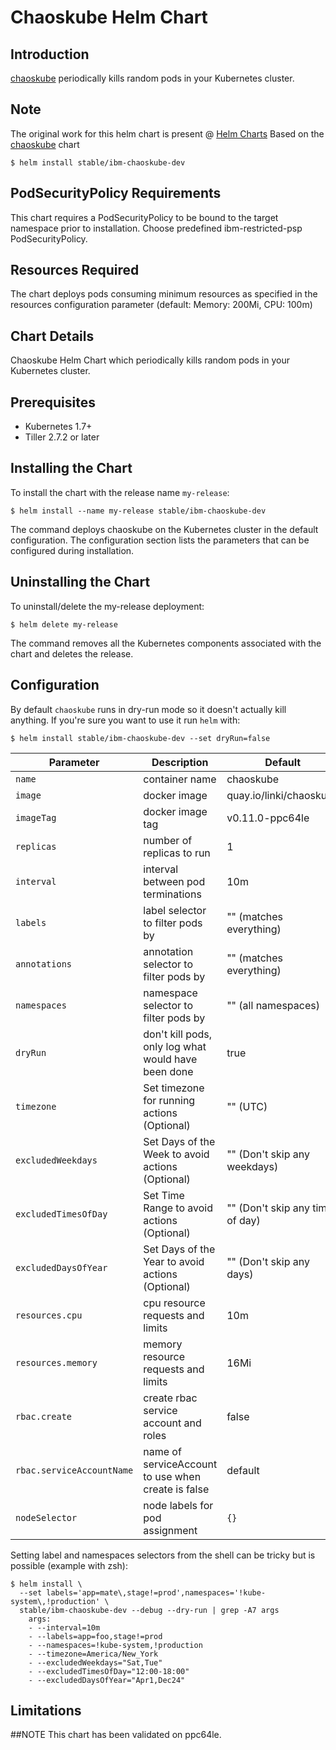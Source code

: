 # Chaoskube Helm Chart

## Introduction
[chaoskube](https://github.com/linki/chaoskube) periodically kills random pods in your Kubernetes cluster.

## Note 
The original work for this helm chart is present @ [Helm Charts]( https://github.com/helm/charts) Based on the [chaoskube]( https://github.com/helm/charts/tree/master/stable/chaoskube) chart

```console
$ helm install stable/ibm-chaoskube-dev
```

## PodSecurityPolicy Requirements
This chart requires a PodSecurityPolicy to be bound to the target namespace prior to installation. Choose predefined ibm-restricted-psp PodSecurityPolicy.

## Resources Required
The chart deploys pods consuming minimum resources as specified in the resources configuration parameter (default: Memory: 200Mi, CPU: 100m)

## Chart Details
Chaoskube Helm Chart which periodically kills random pods in your Kubernetes cluster.

## Prerequisites 
- Kubernetes 1.7+
- Tiller 2.7.2 or later
 
## Installing the Chart

To install the chart with the release name `my-release`:

```console
$ helm install --name my-release stable/ibm-chaoskube-dev
```

The command deploys chaoskube on the Kubernetes cluster in the default configuration. The configuration section lists the parameters that can be configured during installation.

## Uninstalling the Chart

To uninstall/delete the my-release deployment:

```console
$ helm delete my-release
```

The command removes all the Kubernetes components associated with the chart and deletes the release.

## Configuration

By default `chaoskube` runs in dry-run mode so it doesn't actually kill anything.
If you're sure you want to use it run `helm` with:

```console
$ helm install stable/ibm-chaoskube-dev --set dryRun=false
```

| Parameter                 | Description                                         | Default                           |
|---------------------------|-----------------------------------------------------|-----------------------------------|
| `name`                    | container name                                      | chaoskube                         |
| `image`                   | docker image                                        | quay.io/linki/chaoskube           |
| `imageTag`                | docker image tag                                    | v0.11.0-ppc64le                   |
| `replicas`                | number of replicas to run                           | 1                                 |
| `interval`                | interval between pod terminations                   | 10m                               |
| `labels`                  | label selector to filter pods by                    | "" (matches everything)           |
| `annotations`             | annotation selector to filter pods by               | "" (matches everything)           |
| `namespaces`              | namespace selector to filter pods by                | "" (all namespaces)               |
| `dryRun`                  | don't kill pods, only log what would have been done | true                              |
| `timezone`                | Set timezone for running actions (Optional)         | "" (UTC)                          |
| `excludedWeekdays`        | Set Days of the Week to avoid actions (Optional)    | "" (Don't skip any weekdays)      |
| `excludedTimesOfDay`      | Set Time Range to avoid actions (Optional)          | "" (Don't skip any times of day)  |
| `excludedDaysOfYear`      | Set Days of the Year to avoid actions (Optional)    | "" (Don't skip any days)          |
| `resources.cpu`           | cpu resource requests and limits                    | 10m                               |
| `resources.memory`        | memory resource requests and limits                 | 16Mi                              |
| `rbac.create`             | create rbac service account and roles               | false                             |
| `rbac.serviceAccountName` | name of serviceAccount to use when create is false  | default                           |
| `nodeSelector`            | node labels for pod assignment                      | `{}`                              |

Setting label and namespaces selectors from the shell can be tricky but is possible (example with zsh):

```console
$ helm install \
  --set labels='app=mate\,stage!=prod',namespaces='!kube-system\,!production' \
  stable/ibm-chaoskube-dev --debug --dry-run | grep -A7 args
    args:
    - --interval=10m
    - --labels=app=foo,stage!=prod
    - --namespaces=!kube-system,!production
    - --timezone=America/New_York
    - --excludedWeekdays="Sat,Tue"
    - --excludedTimesOfDay="12:00-18:00"
    - --excludedDaysOfYear="Apr1,Dec24"
```
## Limitations

##NOTE This chart has been validated on ppc64le.
